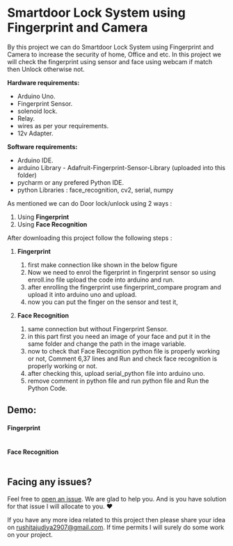 # Smartdoor Lock System using Fingerprint and Camera 

By this project we can do Smartdoor Lock System using Fingerprint and Camera to increase the security of home, Office and etc. In this project we will check the fingerprint using sensor and face using webcam if match then Unlock otherwise not.

**Hardware requirements:**
- Arduino Uno.
- Fingerprint Sensor.
- solenoid lock.
- Relay.
- wires as per your requirements. 
- 12v Adapter.

**Software requirements:**
- Arduino IDE.
- arduino Library - Adafruit-Fingerprint-Sensor-Library (uploaded into this folder)
- pycharm or any prefered Python IDE.
- python Libraries : face_recognition, cv2, serial, numpy

As mentioned we can do Door lock/unlock using 2 ways : <br>
1. Using **Fingerprint**
2. Using **Face Recognition**

After downloading this project follow the following steps :
1. **Fingerprint**
    1. first make connection like shown in the below figure
    2. Now we need to enrol the figerprint in fingerprint sensor so using enroll.ino file upload the code into arduino and run.
    3. after enrolling the fingerprint use fingerprint_compare program and upload it into arduino uno and upload.
    4. now you can put the finger on the sensor and test it,

2. **Face Recognition**
    1. same connection but without Fingerprint Sensor.
    2. in this part first you need an image of your face and put it in the same folder and change the path in the image variable.
    3. now to check that Face Recognition python file is properly working or not, Comment 6,37 lines and Run and check face recognition is properly working or not.
    4. after checking this, upload serial_python file into arduino uno.
    5. remove comment in python file and run python file and Run the Python Code.

## Demo:
#### Fingerprint
![]()

#### Face Recognition
![]()

## Facing any issues?

Feel free to [open an issue](https://github.com/Rushit2907/Smartdoor-Lock-System-using-Fingerprint-and-Camera/issues/new). We are glad to help you. And is you have solution for that issue I will allocate to you. ❤️ 

If you have any more idea related to this project then please share your idea on rushitajudiya2907@gmail.com. If time permits I will surely do some work on your project.

